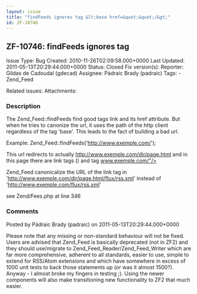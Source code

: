 ```yaml
---
layout: issue
title: "findFeeds ignores tag &lt;base href=&quot;&quot;/&gt;"
id: ZF-10746
---
```


ZF-10746: findFeeds ignores tag <base href=""/>
-----------------------------------------------

 Issue Type: Bug Created: 2010-11-26T02:09:58.000+0000 Last Updated: 2011-05-13T20:29:44.000+0000 Status: Closed Fix version(s): 
 Reporter:  Gildas de Cadoudal (gdecad)  Assignee:  Pádraic Brady (padraic)  Tags: - Zend\_Feed
 
 Related issues: 
 Attachments: 
### Description

The Zend\_Feed::findFeeds find good tags link and its href attribute. But when he tries to canonize the url, it uses the path of the http client regardless of the tag 'base'. This leads to the fact of building a bad url.

Example: Zend\_Feed::findFeeds('<http://www.exemple.com/>');

This url redirects to actually <http://www.exemple.com/dir/page.html> and in this page there are link tags () and tag www.exemple.com/"/>

Zend\_Feed canonicalize the URL of the link tag in '<http://www.exemple.com/dir/page.html/flux/rss.xml>' instead of '<http://www.exemple.com/flux/rss.xml>'

see Zend/Fees.php at line 346

 

 

### Comments

Posted by Pádraic Brady (padraic) on 2011-05-13T20:29:44.000+0000

Please note that any missing or non-standard behaviour will not be fixed. Users are advised that Zend\_Feed is basically deprecated (not in ZF2) and they should use/migrate to Zend\_Feed\_Reader/Zend\_Feed\_Writer which are far more comprehensive, adherent to all standards, easier to use, simple to extend for RSS/Atom extensions and which have somewhere in excess of 1000 unit tests to back those statements up (or was it almost 1500?). Anyway - I almost broke my fingers in testing ;). Using the newer components will also make transitioning new functionality to ZF2 that much easier.

 

 